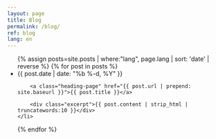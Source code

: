 ```yaml
---
layout: page
title: Blog
permalink: /blog/
ref: blog
lang: en
---
```


<ul class="post-list">
  {% assign posts=site.posts | where:"lang", page.lang | sort: 'date' | reverse %}
  {% for post in posts %}
    <li>
      <span class="post-meta">{{ post.date | date: "%b %-d, %Y" }}</span>

        <a class="heading-page" href="{{ post.url | prepend: site.baseurl }}">{{ post.title }}</a>

        <div class="excerpt">{{ post.content | strip_html | truncatewords:10 }}</div>
    </li>
  {% endfor %}
</ul>
